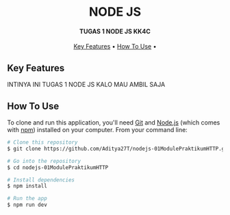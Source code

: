 
<h1 align="center">NODE JS</h1>

<h4 align="center">TUGAS 1 NODE JS KK4C</h4>


<p align="center">
  <a href="#key-features">Key Features</a> •
  <a href="#how-to-use">How To Use</a> •
</p>


## Key Features

INTINYA INI TUGAS 1 NODE JS KALO MAU AMBIL SAJA

## How To Use

To clone and run this application, you'll need [Git](https://git-scm.com) and [Node.js](https://nodejs.org/en/download/) (which comes with [npm](http://npmjs.com)) installed on your computer. From your command line:

```bash
# Clone this repository
$ git clone https://github.com/Aditya27T/nodejs-01ModulePraktikumHTTP.git

# Go into the repository
$ cd nodejs-01ModulePraktikumHTTP

# Install dependencies
$ npm install

# Run the app
$ npm run dev
```

